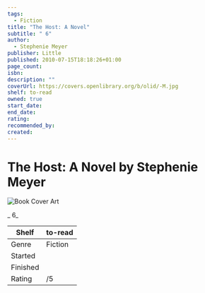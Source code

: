 ```yaml
---
tags:
  - Fiction
title: "The Host: A Novel"
subtitle: " 6"
author:
  - Stephenie Meyer
publisher: Little
published: 2010-07-15T18:18:26+01:00
page_count:
isbn:
description: ""
coverUrl: https://covers.openlibrary.org/b/olid/-M.jpg
shelf: to-read
owned: true
start_date:
end_date:
rating:
recommended_by:
created:
---
```


# The Host: A Novel by Stephenie Meyer

![Book Cover Art](https://covers.openlibrary.org/b/olid/-M.jpg)

_ 6_

| Shelf | to-read |
| --- | --- |
| Genre | Fiction |
| Started |  |
| Finished |  |
| Rating | /5 |

